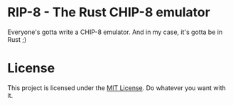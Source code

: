 # RIP-8 - The Rust CHIP-8 emulator

Everyone's gotta write a CHIP-8 emulator. And in my case, it's gotta be in Rust ;)

# License

This project is licensed under the [MIT License](/LICENSE). Do whatever you want with it.
